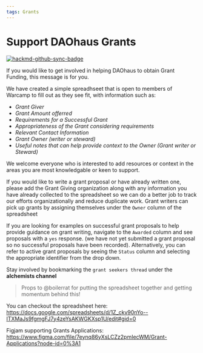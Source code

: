 ```yaml
---
tags: Grants
---
```


# Support DAOhaus Grants

[![hackmd-github-sync-badge](https://hackmd.io/GLPhZrUhTRGBd8rOBCh18A/badge)](https://hackmd.io/GLPhZrUhTRGBd8rOBCh18A)


If you would like to get involved in helping DAOhaus to obtain Grant Funding, this message is for you.

We have created a simple spreadhseet that is open to members of Warcamp to fill out as they see fit, with information such as: 
- _Grant Giver_
- _Grant Amount offerred_
- _Requirements for a Successful Grant_
- _Appropriateness of the Grant considering requirements_
- _Relevant Contact Information_
- _Grant Owner (writer or steward)_
- _Useful notes that can help provide context to the Owner (Grant writer or Steward)_


We welcome everyone who is interested to add resources or context in the areas you are most knowledgable or keen to support. 

If you would like to write a grant proposal or have already written one, please add the Grant Giving organization along with any information you have already collected to the spreadsheet so we can do a better job to track our efforts organizationally and reduce duplicate work. Grant writers can pick up grants by assigning themselves under the `Owner` column of the spreadsheet

If you are looking for examples on successful grant proposals to help provide guidance on grant writing, navigate to the `Awarded` column and see proposals with a `yes` response. (we have not yet submitted a grant proposal so no successful proposals have been recorded). Alternatively, you can refer to active grant proposals by seeing the `Status` column and selecting the appropriate identifier from the drop down. 

Stay involved by bookmarking the `grant seekers thread` under the **alchemists channel** 

> Props to @boilerrat for putting the spreadsheet together and getting momentum behind this!

You can checkout the spreadsheet here:
https://docs.google.com/spreadsheets/d/1Z_ckv90nYo--ITXMaJs9fgmgFJ7y4zeYsAKWGKXsp1U/edit#gid=0

Figjam supporting Grants Applications:
https://www.figma.com/file/7eynq86yXsLCZz2pmIecWM/Grant-Applications?node-id=0%3A1






